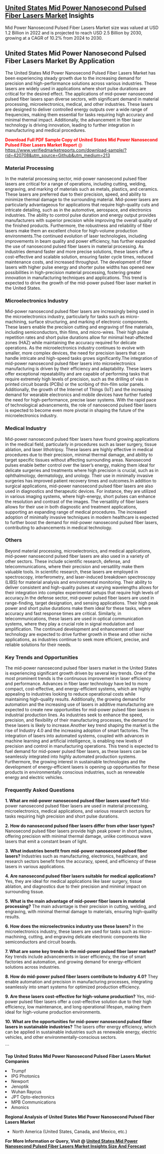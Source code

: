 <h2><a href="https://www.verifiedmarketreports.com/download-sample/?rid=420708&amp;utm_source=Github&amp;utm_medium=213" target="_blank">United States Mid Power Nanosecond Pulsed Fiber Lasers Market</a> Insights</h2><p>Mid Power Nanosecond Pulsed Fiber Lasers Market size was valued at USD 1.2 Billion in 2022 and is projected to reach USD 2.5 Billion by 2030, growing at a CAGR of 10.2% from 2024 to 2030.</p><p><h2>United States Mid Power Nanosecond Pulsed Fiber Lasers Market By Application</h2><p>The United States Mid Power Nanosecond Pulsed Fiber Lasers Market has been experiencing steady growth due to the increasing demand for precision and high-performance solutions across various industries. These lasers are widely used in applications where short pulse durations are critical for the desired effect. The applications of mid-power nanosecond pulsed fiber lasers span diverse sectors, with significant demand in material processing, microelectronics, medical, and other industries. These lasers are designed to deliver controlled energy outputs over a wide range of frequencies, making them essential for tasks requiring high accuracy and minimal thermal impact. Additionally, the advancement in fiber laser technology is driving innovation, leading to further integration in manufacturing and medical procedures. <p><span class=""><span style="color: #ff0000;"><strong>Download Full PDF Sample Copy of United States Mid Power Nanosecond Pulsed Fiber Lasers Market Report</strong> @ </span><a href="https://www.verifiedmarketreports.com/download-sample/?rid=420708&amp;utm_source=Github&amp;utm_medium=213" target="_blank">https://www.verifiedmarketreports.com/download-sample/?rid=420708&amp;utm_source=Github&amp;utm_medium=213</a></span></p></p><h3>Material Processing</h3><p>In the material processing sector, mid-power nanosecond pulsed fiber lasers are critical for a range of operations, including cutting, welding, engraving, and marking of materials such as metals, plastics, and ceramics. These lasers are preferred due to their precision, speed, and ability to minimize thermal damage to the surrounding material. Mid-power lasers are particularly advantageous for applications that require high-quality cuts and intricate detailing, such as in the automotive, aerospace, and electronics industries. The ability to control pulse duration and energy output provides manufacturers with superior precision while improving the overall quality of the finished products. Furthermore, the robustness and reliability of fiber lasers make them an excellent choice for high-volume production environments.The continued evolution of laser technologies, including improvements in beam quality and power efficiency, has further expanded the use of nanosecond pulsed fiber lasers in material processing. As industries demand faster and more precise solutions, these lasers offer a cost-effective and scalable solution, ensuring faster cycle times, reduced maintenance costs, and increased throughput. The development of fiber lasers with higher pulse energy and shorter pulse widths has opened new possibilities in high-precision material processing, fostering greater innovation in manufacturing techniques and applications. This trend is expected to drive the growth of the mid-power pulsed fiber laser market in the United States.<h3>Microelectronics Industry</h3><p>Mid-power nanosecond pulsed fiber lasers are increasingly being used in the microelectronics industry, particularly for tasks such as micro-machining, surface structuring, and marking of electronic components. These lasers enable the precision cutting and engraving of fine materials, including semiconductors, thin films, and micro-wires. Their high pulse repetition rates and short pulse durations allow for minimal heat-affected zones (HAZ) while maintaining the accuracy required for delicate operations. As the microelectronics industry continues to evolve with smaller, more complex devices, the need for precision lasers that can handle intricate and high-speed tasks grows significantly.The integration of mid-power nanosecond pulsed fiber lasers into microelectronics manufacturing is driven by their efficiency and adaptability. These lasers offer exceptional repeatability and are capable of performing tasks that require extremely high levels of precision, such as the drilling of vias in printed circuit boards (PCBs) or the scribing of thin-film solar panels. Additionally, the growth of the Internet of Things (IoT) and the increasing demand for wearable electronics and mobile devices have further fueled the need for high-performance, precise laser systems. With the rapid pace of technological advancements, the role of nanosecond pulsed fiber lasers is expected to become even more pivotal in shaping the future of the microelectronics industry.<h3>Medical Industry</h3><p>Mid-power nanosecond pulsed fiber lasers have found growing applications in the medical field, particularly in procedures such as laser surgery, tissue ablation, and laser lithotripsy. These lasers are highly effective in medical procedures due to their precision, minimal thermal damage, and ability to target specific tissues without affecting surrounding areas. Nanosecond pulses enable better control over the laser’s energy, making them ideal for delicate surgeries and treatments where high precision is crucial, such as in ophthalmology, dermatology, and urology. Their use in minimally invasive surgeries has improved patient recovery times and outcomes.In addition to surgical applications, mid-power nanosecond pulsed fiber lasers are also used in diagnostics and therapeutic devices. For instance, they are utilized in various imaging systems, where high-energy, short pulses can enhance the resolution and contrast of the images. The versatility of fiber lasers allows for their use in both diagnostic and treatment applications, supporting an expanding range of medical procedures. The increased adoption of minimally invasive techniques in modern healthcare is expected to further boost the demand for mid-power nanosecond pulsed fiber lasers, contributing to advancements in medical technology.<h3>Others</h3><p>Beyond material processing, microelectronics, and medical applications, mid-power nanosecond pulsed fiber lasers are also used in a variety of other sectors. These include scientific research, defense, and telecommunications, where their precision and versatility make them valuable tools. In scientific research, these lasers are employed in spectroscopy, interferometry, and laser-induced breakdown spectroscopy (LIBS) for material analysis and environmental monitoring. Their ability to deliver consistent and high-quality pulses at varying wavelengths allows for their integration into complex experimental setups that require high levels of accuracy.In the defense sector, mid-power pulsed fiber lasers are used in range-finding, target designation, and sensing applications. Their high peak power and short pulse durations make them ideal for these tasks, where accuracy and fast response times are critical. Similarly, in telecommunications, these lasers are used in optical communication systems, where they play a crucial role in signal modulation and amplification. The continued development and enhancement of laser technology are expected to drive further growth in these and other niche applications, as industries continue to seek more efficient, precise, and reliable solutions for their needs.<h3>Key Trends and Opportunities</h3><p>The mid-power nanosecond pulsed fiber lasers market in the United States is experiencing significant growth driven by several key trends. One of the most prominent trends is the continuous improvement in laser efficiency and performance. Advances in fiber laser technology have led to more compact, cost-effective, and energy-efficient systems, which are highly appealing to industries looking to reduce operational costs while maintaining high-quality results. Additionally, the growing demand for automation and the increasing use of lasers in additive manufacturing are expected to create new opportunities for mid-power pulsed fiber lasers in industrial production lines. As industries seek to enhance the speed, precision, and flexibility of their manufacturing processes, the demand for these lasers is likely to increase.Another key trend shaping the market is the rise of Industry 4.0 and the increasing adoption of smart factories. The integration of lasers into automated systems, coupled with advances in machine learning and artificial intelligence, is enabling new levels of precision and control in manufacturing operations. This trend is expected to fuel demand for mid-power pulsed fiber lasers, as these lasers can be seamlessly integrated into highly automated production systems. Furthermore, the growing interest in sustainable technologies and the development of energy-efficient lasers is opening up opportunities for these products in environmentally conscious industries, such as renewable energy and electric vehicles.<h3>Frequently Asked Questions</h3><p><strong>1. What are mid-power nanosecond pulsed fiber lasers used for?</strong> Mid-power nanosecond pulsed fiber lasers are used in material processing, microelectronics, medical applications, and various research sectors for tasks requiring high precision and short pulse durations.</p><p><strong>2. How do nanosecond pulsed fiber lasers differ from other laser types?</strong> Nanosecond pulsed fiber lasers provide high peak power in short pulses, offering precision with minimal thermal damage, unlike continuous wave lasers that emit a constant beam of light.</p><p><strong>3. What industries benefit from mid-power nanosecond pulsed fiber lasers?</strong> Industries such as manufacturing, electronics, healthcare, and research sectors benefit from the accuracy, speed, and efficiency of these lasers in various applications.</p><p><strong>4. Are nanosecond pulsed fiber lasers suitable for medical applications?</strong> Yes, they are ideal for medical applications like laser surgery, tissue ablation, and diagnostics due to their precision and minimal impact on surrounding tissue.</p><p><strong>5. What is the main advantage of mid-power fiber lasers in material processing?</strong> The main advantage is their precision in cutting, welding, and engraving, with minimal thermal damage to materials, ensuring high-quality results.</p><p><strong>6. How does the microelectronics industry use these lasers?</strong> In the microelectronics industry, these lasers are used for tasks such as micro-machining, cutting, and engraving delicate electronic components like semiconductors and circuit boards.</p><p><strong>7. What are some key trends in the mid-power pulsed fiber laser market?</strong> Key trends include advancements in laser efficiency, the rise of smart factories and automation, and growing demand for energy-efficient solutions across industries.</p><p><strong>8. How do mid-power pulsed fiber lasers contribute to Industry 4.0?</strong> They enable automation and precision in manufacturing processes, integrating seamlessly into smart systems for optimized production efficiency.</p><p><strong>9. Are these lasers cost-effective for high-volume production?</strong> Yes, mid-power pulsed fiber lasers offer a cost-effective solution due to their high efficiency, low maintenance, and long operational lifespan, making them ideal for high-volume production environments.</p><p><strong>10. What are the opportunities for mid-power nanosecond pulsed fiber lasers in sustainable industries?</strong> The lasers offer energy efficiency, which can be applied in sustainable industries such as renewable energy, electric vehicles, and other environmentally-conscious sectors.</p>```</p><p><strong>Top United States Mid Power Nanosecond Pulsed Fiber Lasers Market Companies</strong></p><div data-test-id=""><p><li>Trumpf</li><li> IPG Photonics</li><li> Newport</li><li> Jenoptik</li><li> Wuhan Raycus</li><li> JPT Opto-electronics</li><li> MPB Communications</li><li> Amonics</li></p><div><strong>Regional Analysis of&nbsp;United States Mid Power Nanosecond Pulsed Fiber Lasers Market</strong></div><ul><li dir="ltr"><p dir="ltr">North America&nbsp;(United States, Canada, and Mexico, etc.)</p></li></ul><p><strong>For More Information or Query, Visit @&nbsp;</strong><strong><a href="https://www.verifiedmarketreports.com/product/mid-power-nanosecond-pulsed-fiber-lasers-market/?utm_source=Github&amp;utm_medium=213" target="_blank">United States Mid Power Nanosecond Pulsed Fiber Lasers Market Insights Size And Forecast</a></strong></p></div>
